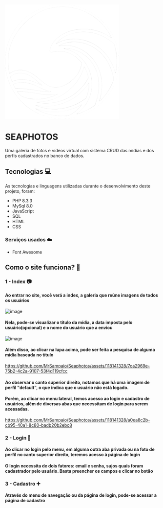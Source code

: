 <!-- <img src="https://github.com/MrSampaio/Seaphotos/blob/master/public/assets/logowhite.png" width="150" height="150"> -->

![logo](https://github.com/MrSampaio/Seaphotos/blob/master/public/assets/logowhite.png)
# SEAPHOTOS

Uma galeria de fotos e vídeos virtual com sistema CRUD das mídias e dos perfis cadastrados no banco de dados.

## Tecnologias 💻

As tecnologias e linguagens utilizadas durante o desenvolvimento deste projeto, foram:

* PHP 8.3.3
* MySql 8.0
* JavaScript
* SQL
* HTML
* CSS

### Serviços usados ☁️

* Font Awesome

## Como o site funciona? 🤔

### 1 - Index 📷

#### Ao entrar no site, você verá a index, a galeria que reúne imagens de todos os usuários
![image](https://github.com/MrSampaio/Seaphotos/assets/118141328/de57ac98-103e-42c8-96c1-fee8198a32b5)

#### Nela, pode-se visualizar o título da mídia, a data imposta pelo usuário(opcional) e o nome do usuário que a enviou
![image](https://github.com/MrSampaio/Seaphotos/assets/118141328/45a84406-ac8b-4f42-9fc7-87d9d291beb0)

#### Além disso, ao clicar na lupa acima, pode ser feita a pesquisa de alguma mídia baseada no título
https://github.com/MrSampaio/Seaphotos/assets/118141328/7ca2969e-75b2-4c2a-9107-53f4d119cfcc

#### Ao observar o canto superior direito, notamos que há uma imagem de perfil "default", o que indica que o usuário não está logado.
#### Porém, ao clicar no menu lateral, temos acesso ao login e cadastro de usuários, além de diversas abas que necessitam de login para serem acessadas.
https://github.com/MrSampaio/Seaphotos/assets/118141328/a0ea8c2b-cb95-40a1-8c80-badb20b2ebc8

### 2 - Login 🔐

#### Ao clicar no login pelo menu, em alguma outra aba privada ou na foto de perfil no canto superior direito, teremos acesso à página de login
<!-- Vídeo da login page aqui -->

#### O login necessita de dois fatores: email e senha, sujos quais foram cadastrador pelo usuário. Basta preencher os campos e clicar no botão
<!-- Vídeo do sistema de login aqui -->

### 3 - Cadastro ➕

#### Através do menu de navegação ou da página de login, pode-se acessar a página de cadastro
<!-- Vídeo da cad page aqui -->

































